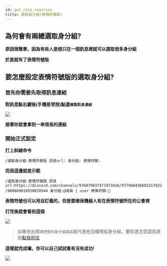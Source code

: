 ```yaml
---
id: get_role_reaction
title: 選取身分組(表情符號版)
---
```


## 為何會有兩總選取身分組?

**原因很簡單，因為有些人是想只在一個訊息裡就可以選取很多身分組**

**於是就有了表情符號版**

## 要怎麼設定表情符號版的選取身分組?

### 首先你需要先取得訊息連結

**對訊息點右鍵後(手機是常按)點選`複製訊息連結`**

![](https://media.discordapp.net/attachments/977960436685217832/988668031397933076/unknown.png)

**接著你就會拿到一串很長的連結**

### 開始正式設定

**打上斜線命令**

`/選取身分組-表情符號版 訊息url: 身分組: 表情符號:`

**而我這邊就是示範**

`/選取身分組-表情符號版 訊息url:https://discord.com/channels/976879837471973416/977960436685217832/988669018930028544 身分組:@成員 | user 表情符號:🔖`

**表情符號也可以用自訂義的，但是要確保機器人有在表情符號所在的公會裡**

**打完後就會看到這個**

![](https://media.discordapp.net/attachments/977960436685217832/988670942240735232/unknown.png)

> 如果他出現`請把我的身分組調高`就代表他沒權限給身分組，要知道怎麼調高請到[點我前往](https://mhcat.xyz/docs/faq#q4%E8%BA%AB%E5%88%86%E7%B5%84%E4%BD%8D%E9%9A%8E%E8%AA%BF%E9%AB%98%E6%98%AF%E7%94%9A%E9%BA%BC%E6%84%8F%E6%80%9D)

**這樣就完成囉，你可以自己試試看有沒有成功!**

![](https://media.discordapp.net/attachments/975805227552878612/988672917137154108/unknown.png)